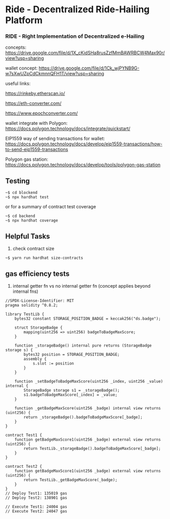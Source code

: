 # Ride - Decentralized Ride-Hailing Platform

### RIDE - Right Implementation of Decentralized e-Hailing


concepts: https://drive.google.com/file/d/1X_cKidSHa8rusZzfMmBAWRBCW4Max90r/view?usp=sharing

wallet concept: https://drive.google.com/file/d/1Ck_wjPYNB9G-w7sXwUZpCdCkmnnQFH1T/view?usp=sharing

useful links:

https://rinkeby.etherscan.io/

https://eth-converter.com/

https://www.epochconverter.com/

wallet integrate with Polygon: https://docs.polygon.technology/docs/integrate/quickstart/

EIP1559 way of sending transactions for wallet: https://docs.polygon.technology/docs/develop/eip1559-transactions/how-to-send-eip1559-transactions

Polygon gas station: https://docs.polygon.technology/docs/develop/tools/polygon-gas-station

## Testing
```
~$ cd blockend
~$ npx hardhat test
```
or for a summary of contract test coverage
```
~$ cd backend
~$ npx hardhat coverage
```

## Helpful Tasks

1. check contract size
```
~$ yarn run hardhat size-contracts
```

## gas efficiency tests

1. internal getter fn vs no internal getter fn (concept applies beyond internal fns)
```
//SPDX-License-Identifier: MIT
pragma solidity ^0.8.2;

library TestLib {
    bytes32 constant STORAGE_POSITION_BADGE = keccak256("ds.badge");

    struct StorageBadge {
        mapping(uint256 => uint256) badgeToBadgeMaxScore;
    }

    function _storageBadge() internal pure returns (StorageBadge storage s) {
        bytes32 position = STORAGE_POSITION_BADGE;
        assembly {
            s.slot := position
        }
    }

    function _setBadgeToBadgeMaxScore(uint256 _index, uint256 _value) internal {
        StorageBadge storage s1 = _storageBadge();
        s1.badgeToBadgeMaxScore[_index] = _value;
    }

    function _getBadgeMaxScore(uint256 _badge) internal view returns (uint256) {
        return _storageBadge().badgeToBadgeMaxScore[_badge];
    }
}

contract Test1 {
    function getBadgeMaxScore1(uint256 _badge) external view returns (uint256) {
        return TestLib._storageBadge().badgeToBadgeMaxScore[_badge];
    }
}

contract Test2 {
    function getBadgeMaxScore1(uint256 _badge) external view returns (uint256) {
        return TestLib._getBadgeMaxScore(_badge);
    }
}
// Deploy Test1: 135019 gas
// Deploy Test2: 138901 gas

// Execute Test1: 24004 gas
// Execute Test2: 24047 gas
```

